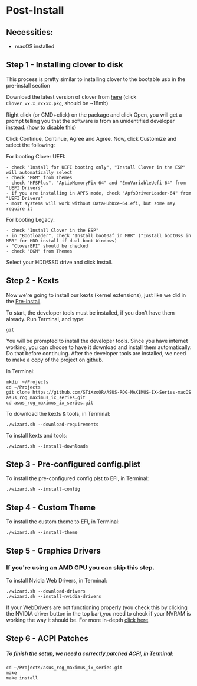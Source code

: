 # Post-Install

## Necessities:
* macOS installed

## Step 1 - Installing clover to disk
This process is pretty similar to installing clover to the bootable usb in the pre-install section

Download the latest version of clover from [here](https://github.com/Dids/clover-builder/releases) (click `Clover_vx.x_rxxxx.pkg`, should be ~18mb)

Right click (or CMD+click) on the package and click Open, you will get a prompt telling you that the software is from an unidentified developer instead. ([how to disable this](http://osxdaily.com/2016/09/27/allow-apps-from-anywhere-macos-gatekeeper/))

Click Continue, Continue, Agree and Agree. Now, click Customize and select the following:

For booting Clover UEFI:
```
- check "Install for UEFI booting only", "Install Clover in the ESP" will automatically select
- check "BGM" from Themes
- check "HFSPlus", "AptioMemoryFix-64" and "EmuVariableUefi-64" from "UEFI Drivers"
- if you are installing in APFS mode, check "ApfsDriverLoader-64" from "UEFI Drivers"
- most systems will work without DataHubDxe-64.efi, but some may require it
```

For booting Legacy:
```
- check "Install Clover in the ESP"
- in "Bootloader", check "Install boot0af in MBR" ("Install boot0ss in MBR" for HDD install if dual-boot Windows)
- "CloverEFI" should be checked
- check "BGM" from Themes 
```

Select your HDD/SSD drive and click Install.

## Step 2 - Kexts
Now we're going to install our kexts (kernel extensions), just like we did in the [Pre-Install](Pre-Install.md#step-3---downloading-kexts).

To start, the developer tools must be installed, if you don't have them already. Run Terminal, and type:
```
git
```

You will be prompted to install the developer tools. Since you have internet working, you can choose to have it download and install them automatically. Do that before continuing.
After the developer tools are installed, we need to make a copy of the project on github.

In Terminal:
```
mkdir ~/Projects
cd ~/Projects
git clone https://github.com/STiXzoOR/ASUS-ROG-MAXIMUS-IX-Series-macOS asus_rog_maximus_ix_series.git
cd asus_rog_maximus_ix_series.git
```

To download the kexts & tools, in Terminal:
```
./wizard.sh --download-requirements
```

To install kexts and tools:
```
./wizard.sh --install-downloads
```

## Step 3 - Pre-configured config.plist

To install the pre-configured config.plst to EFI, in Terminal:
```
./wizard.sh --install-config
```

## Step 4 - Custom Theme

To install the custom theme to EFI, in Terminal:
```
./wizard.sh --install-theme
```

## Step 5 - Graphics Drivers
### If you're using an AMD GPU you can skip this step.

To install Nvidia Web Drivers, in Terminal:
```
./wizard.sh --download-drivers
./wizard.sh --install-nvidia-drivers
```

If your WebDrivers are not functioning properly (you check this by clicking the NVIDIA driver button in the top bar),you  need to check if your NVRAM is working the way it should be. For more in-depth [click here](Tips,md#nvidia-web-drivers-not-kicking-in).

## Step 6 - ACPI Patches

##### To finish the setup, we need a correctly patched ACPI, in Terminal:
```
cd ~/Projects/asus_rog_maximus_ix_series.git
make
make install
```
